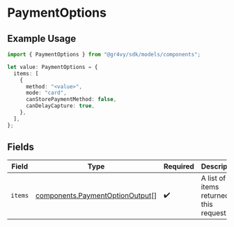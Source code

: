 # PaymentOptions

## Example Usage

```typescript
import { PaymentOptions } from "@gr4vy/sdk/models/components";

let value: PaymentOptions = {
  items: [
    {
      method: "<value>",
      mode: "card",
      canStorePaymentMethod: false,
      canDelayCapture: true,
    },
  ],
};
```

## Fields

| Field                                                                              | Type                                                                               | Required                                                                           | Description                                                                        |
| ---------------------------------------------------------------------------------- | ---------------------------------------------------------------------------------- | ---------------------------------------------------------------------------------- | ---------------------------------------------------------------------------------- |
| `items`                                                                            | [components.PaymentOptionOutput](../../models/components/paymentoptionoutput.md)[] | :heavy_check_mark:                                                                 | A list of items returned for this request.                                         |